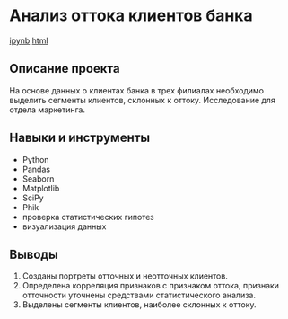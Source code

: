 # Анализ оттока клиентов банка 

[ipynb](https://github.com/olgakhandarova/Portfolio/blob/main/Customer%20Churn/customer-churn.ipynb)
[html](https://github.com/olgakhandarova/Portfolio/blob/main/Customer%20Churn/customer-churn.html) 

## Описание проекта 

На основе данных о клиентах банка в трех филиалах необходимо выделить сегменты клиентов, склонных к оттоку. Исследование для отдела маркетинга. 

## Навыки и инструменты 

* Python 
* Pandas 
* Seaborn 
* Matplotlib 
* SciPy 
* Phik 
* проверка статистических гипотез 
* визуализация данных 

## Выводы 

1. Созданы портреты отточных и неотточных клиентов. 
2. Определена корреляция признаков с признаком оттока, признаки отточности уточнены средствами статистического анализа. 
3. Выделены сегменты клиентов, наиболее склонных к оттоку. 
